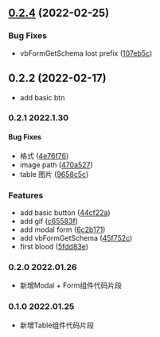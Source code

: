 ## [0.2.4](https://github.com/yingqiwang/vben-snippet-vscode/compare/0.2.3...0.2.4) (2022-02-25)


### Bug Fixes

* vbFormGetSchema lost prefix ([107eb5c](https://github.com/yingqiwang/vben-snippet-vscode/commit/107eb5cca4cb3c2663592f6cd41eeebfac1ef3aa))


## 0.2.2 (2022-02-17)
* add basic btn

### 0.2.1 2022.1.30

#### Bug Fixes

* 格式 ([4e76f76](https://github.com/yingqiwang/vben-snippet-vscode/commit/4e76f761033afc6fc612d9ac547f1d6fa23a0bbd))
* image path ([470a527](https://github.com/yingqiwang/vben-snippet-vscode/commit/470a527213fbe872934fea6ca77b7212610d5821))
* table 图片 ([9658c5c](https://github.com/yingqiwang/vben-snippet-vscode/commit/9658c5c752350549806e7e656e4547dc92de760a))


### Features

* add basic button ([44cf22a](https://github.com/yingqiwang/vben-snippet-vscode/commit/44cf22a10117fab82284689791353dcbff14cc55))
* add gif ([c65583f](https://github.com/yingqiwang/vben-snippet-vscode/commit/c65583fdd02403c2104337d13cf843ac521bd6bb))
* add modal form ([6c2b171](https://github.com/yingqiwang/vben-snippet-vscode/commit/6c2b1713e4997995860f4b181fbc8163b6a7dbd9))
* add vbFormGetSchema ([45f752c](https://github.com/yingqiwang/vben-snippet-vscode/commit/45f752c44a81b03f07816d28976ea650c9bfa3e3))
* first blood ([5fdd83e](https://github.com/yingqiwang/vben-snippet-vscode/commit/5fdd83e8b3c74f66cddf28da560d899fe6057191))

### 0.2.0 2022.01.26
* 新增Modal + Form组件代码片段

### 0.1.0 2022.01.25
* 新增Table组件代码片段

